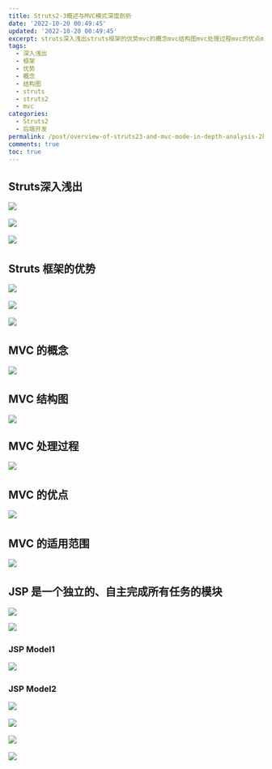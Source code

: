 ```yaml
---
title: Struts2-3概述与MVC模式深度剖析
date: '2022-10-20 00:49:45'
updated: '2022-10-20 00:49:45'
excerpt: struts深入浅出​​​struts框架的优势​​​mvc的概念​mvc结构图mvc处理过程​mvc的优点​mvc的适用范围​jsp是一个独立的自主完成所有任务的模块​jspmodel​jspmodel​​​​
tags:
  - 深入浅出
  - 框架
  - 优势
  - 概念
  - 结构图
  - struts
  - struts2
  - mvc
categories:
  - Struts2
  - 后端开发
permalink: /post/overview-of-struts23-and-mvc-mode-in-depth-analysis-2kiuvt.html
comments: true
toc: true
---
```

## Struts深入浅出

![](https://img1.terwer.space/api/public/20221020010747.png)​

![](https://img1.terwer.space/api/public/20221020010957.png)​

![](https://img1.terwer.space/api/public/20221020011055.png)​

## Struts 框架的优势

![](https://img1.terwer.space/api/public/20221020011250.png)​

![](https://img1.terwer.space/api/public/20221020011341.png)​

![](https://img1.terwer.space/api/public/20221020011525.png)​

## MVC 的概念

![](https://img1.terwer.space/api/public/20221020011715.png)​

## MVC 结构图

![](https://img1.terwer.space/api/public/20221020011810.png) 

## MVC 处理过程

![](https://img1.terwer.space/api/public/20221020012131.png)​

## MVC 的优点

![](https://img1.terwer.space/api/public/20221020013111.png)​

## MVC 的适用范围

![](https://img1.terwer.space/api/public/20221020013243.png)​

## JSP 是一个独立的、自主完成所有任务的模块

![](https://img1.terwer.space/api/public/20221020013357.png) 

![](https://img1.terwer.space/api/public/20221020013517.png)​

### JSP Model1

![](https://img1.terwer.space/api/public/20221020013615.png)​

### JSP Model2

![](https://img1.terwer.space/api/public/20221020013711.png)​

![](https://img1.terwer.space/api/public/20221020013843.png)​

 ![](https://img1.terwer.space/api/public/20221020013946.png)​

![](https://img1.terwer.space/api/public/20221020014055.png)​